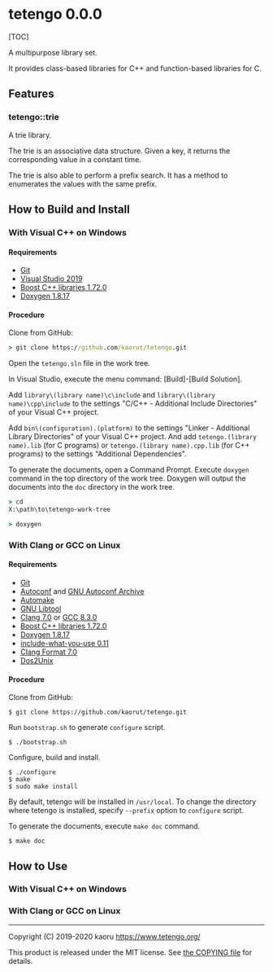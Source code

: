 tetengo 0.0.0
=============

[TOC]

A multipurpose library set.

It provides class-based libraries for C++ and function-based libraries for C.

Features
--------

### tetengo::trie

A trie library.

The trie is an associative data structure.
Given a key, it returns the corresponding value in a constant time.

The trie is also able to perform a prefix search.
It has a method to enumerates the values with the same prefix.

How to Build and Install
------------------------

### With Visual C++ on Windows

#### Requirements

- [Git](https://git-scm.com/)
- [Visual Studio 2019](https://visualstudio.microsoft.com/)
- [Boost C++ libraries 1.72.0](https://www.boost.org/)
- [Doxygen 1.8.17](http://www.doxygen.nl/)

#### Procedure

Clone from GitHub:

```bat
> git clone https://github.com/kaorut/tetengo.git
```

Open the `tetengo.sln` file in the work tree.

In Visual Studio, execute the menu command: [Build]-[Build Solution].

Add `library\(library name)\c\include` and `library\(library name)\cpp\include`
to the settings "C/C++ - Additional Include Directories" of your Visual C++
project.

Add `bin\(configuration).(platform)` to the settings "Linker - Additional
Library Directories" of your Visual C++ project.
And add `tetengo.(library name).lib` (for C programs) or
`tetengo.(library name).cpp.lib` (for C++ programs) to the settings "Additional
Dependencies".

To generate the documents, open a Command Prompt. Execute `doxygen` command in
the top directory of the work tree. Doxygen will output the documents into the
`doc` directory in the work tree.

```bat
> cd
X:\path\to\tetengo-work-tree

> doxygen
```

### With Clang or GCC on Linux

#### Requirements

- [Git](https://git-scm.com/)
- [Autoconf](https://www.gnu.org/software/autoconf/) and
  [GNU Autoconf Archive](https://www.gnu.org/software/autoconf-archive/)
- [Automake](https://www.gnu.org/software/automake/)
- [GNU Libtool](https://www.gnu.org/software/libtool/)
- [Clang 7.0](https://clang.llvm.org/) or [GCC 8.3.0](https://gcc.gnu.org/)
- [Boost C++ libraries 1.72.0](https://www.boost.org/)
- [Doxygen 1.8.17](http://www.doxygen.nl/)
- [include-what-you-use 0.11](https://include-what-you-use.org/)
- [Clang Format 7.0](https://clang.llvm.org/docs/ClangFormat.html)
- [Dos2Unix](https://waterlan.home.xs4all.nl/dos2unix.html)

#### Procedure

Clone from GitHub:

```shell-session
$ git clone https://github.com/kaorut/tetengo.git
```

Run `bootstrap.sh` to generate `configure` script.

```shell-session
$ ./bootstrap.sh
```
Configure, build and install.

```shell-session
$ ./configure
$ make
$ sudo make install
```

By default, tetengo will be installed in `/usr/local`.
To change the directory where tetengo is installed, specify `--prefix` option
to `configure` script.

To generate the documents, execute `make doc` command.

```shell-session
$ make doc
```

How to Use
----------

### With Visual C++ on Windows

### With Clang or GCC on Linux

---

Copyright (C) 2019-2020 kaoru  https://www.tetengo.org/

This product is released under the MIT license.
See [the COPYING file](https://github.com/kaorut/tetengo/blob/master/COPYING)
for details.
